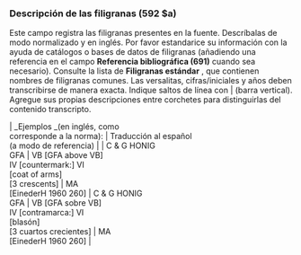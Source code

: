 ### Descripción de las filigranas (592 $a)

Este campo registra las filigranas presentes en la fuente. Descríbalas de modo normalizado y en inglés. Por favor estandarice su información con la ayuda de catálogos o bases de datos de filigranas (añadiendo una referencia en el campo **Referencia bibliográfica (691)** cuando sea necesario). Consulte la lista de **Filigranas estándar** , que contienen nombres de filigranas comunes. Las versalitas, cifras/iniciales y años deben transcribirse de manera exacta. Indique saltos de línea con | (barra vertical). Agregue sus propias descripciones entre corchetes para distinguirlas del contenido transcripto.

| _Ejemplos _(en inglés, como   
corresponde a la norma):         | Traducción al español   
(a modo de referencia) |
| C & G HONIG  
 GFA | VB [GFA above VB]  
 IV [countermark:] VI  
 [coat of arms]  
 [3 crescents] | MA  
 [EinederH 1960 260] | C & G HONIG  
 GFA | VB [GFA sobre VB]  
 IV [contramarca:] VI  
 [blasón]  
 [3 cuartos crecientes] | MA  
 [EinederH 1960 260] |